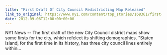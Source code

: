 ```yaml
---
title: "First Draft Of City Council Redistricting Map Released"
link_to_original: https://www.ny1.com/content/top_stories/168361/first-draft-of-city-council-redistricting-map-released)  
date: 2012-09-06T12:00:00+00:00
---
```

  
NY1 News -- The first draft of the new City Council district maps show some firsts for the city, which refelect its shifting demographics. "Staten Island, for the first time in its history, has three city council lines entirely within...

  


